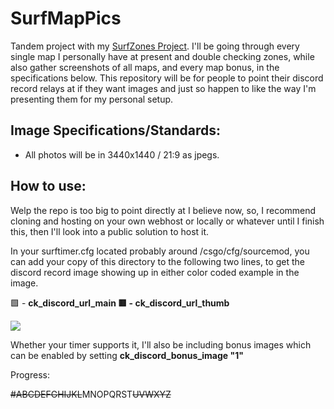 # SurfMapPics
Tandem project with my [SurfZones Project](https://github.com/Sayt123/SaytsSurfZones). I'll be going through every single map I personally have at present and double checking zones, while also gather screenshots of all maps, and every map bonus, in the specifications below. This repository will be for people to point their discord record relays at if they want images and just so happen to like the way I'm presenting them for my personal setup.

## Image Specifications/Standards:
- All photos will be in 3440x1440 / 21:9 as jpegs.

## How to use:
Welp the repo is too big to point directly at I believe now, so, I recommend cloning and hosting on your own webhost or locally or whatever until I finish this, then I'll look into a public solution to host it. 

In your surftimer.cfg located probably around /csgo/cfg/sourcemod, you can add your copy of this directory to the following two lines, to get the discord record image showing up in either color coded example in the image.

🟩 - **ck_discord_url_main
🟥 - ck_discord_url_thumb**

<img src="https://i.imgur.com/P0ttKJN.png">

Whether your timer supports it, I'll also be including bonus images which can be enabled by setting **ck_discord_bonus_image "1"**

Progress:

~~#ABCDEFGHIJKL~~MNOPQRST~~UVWXYZ~~
